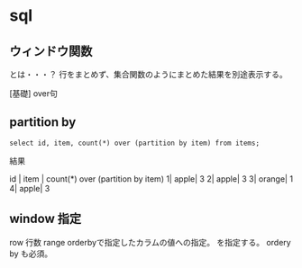 # sql
## ウィンドウ関数

とは・・・？
行をまとめず、集合関数のようにまとめた結果を別途表示する。

[基礎]
over句

## partition by
`select id, item, count(*) over (partition by item) from items;`

結果

id | item | count(*) over (partition by item) 
1|  apple|   3
2|  apple|   3
3|  orange|  1
4|  apple|   3

## window 指定
row 行数
range orderbyで指定したカラムの値への指定。
を指定する。
ordery by も必須。
